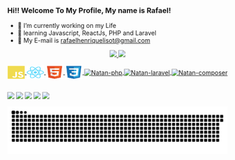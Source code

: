 ### Hi!! Welcome To My Profile, My name is Rafael!


- 🔭 I’m currently working on my Life
- 🌱 learning Javascript, ReactJs, PHP and Laravel
- 💬 My E-mail is rafaelhenriquelisot@gmail.com

<div align="center">
  <a href="https://github.com/rafaelhlisot">
  <img height="180em" src="https://github-readme-stats.vercel.app/api?username=rafaelhlisot&show_icons=true&theme=radical&include_all_commits=true&count_private=true"/>
  <img height="180em" src="https://github-readme-stats.vercel.app/api/top-langs/?username=rafaelhlisot&layout=compact&langs_count=8&theme=tokyonight&count_private=true"/>
</div>
<div style="display: inline_block"><br>
  <img align="center" alt="Natan-Js" height="30" width="40" src="https://raw.githubusercontent.com/devicons/devicon/master/icons/javascript/javascript-plain.svg">
  <img align="center" alt="Natan-React" height="30" width="40" src="https://raw.githubusercontent.com/devicons/devicon/master/icons/react/react-original.svg">
  <img align="center" alt="Natan-HTML" height="30" width="40" src="https://raw.githubusercontent.com/devicons/devicon/master/icons/html5/html5-original.svg">
  <img align="center" alt="Natan-CSS" height="30" width="40" src="https://raw.githubusercontent.com/devicons/devicon/master/icons/css3/css3-original.svg">
  <img align="center" alt="Natan-php" height="30" width="40"src="https://cdn.jsdelivr.net/gh/devicons/devicon/icons/php/php-plain.svg" />
  <img align="center" alt="Natan-laravel" height="30" width="40" src="https://cdn.jsdelivr.net/gh/devicons/devicon/icons/laravel/laravel-plain-wordmark.svg" />
  <img align="center" alt="Natan-composer" height="30" width="40" src="https://cdn.jsdelivr.net/gh/devicons/devicon/icons/composer/composer-original.svg" />
</div>
  
  ##
  
 <div>
    <a href="https://instagram.com/rafaelhlisot" target="_blank"><img src="https://img.shields.io/badge/-Instagram-%23E4405F?style=for-the-badge&logo=instagram&                      logoColor=white"       target="_blank"></a>
   <a href="https://www.facebook.com/rafaelhlisot" target="_blank"><img src="https://img.shields.io/badge/Facebook-1877F2?style=for-the-badge&logo=facebook&logoColor=white" target="_blank"></a>
    <a href="https://discord.gg/C5t8QWaQbQ" target="_blank"><img src="https://img.shields.io/badge/Discord-7289DA?style=for-the-badge&logo=discord&logoColor=white"                   target="_blank"></a> 
    <a href = "mailto:rafaelhenriquelisot@gmail.com"><img src=" 	https://img.shields.io/badge/Gmail-D14836?style=for-the-badge&logo=gmail&logoColor=white" target="_blank"></a>
    <a href="https://www.linkedin.com/in/rafaelhlisot/" target="_blank"><img src="https://img.shields.io/badge/-LinkedIn-%230077B5?style=for-the-badge&                logo=linkedin&logoColor=white" target="_blank"></a> 
  </div>
  
  ![Snake animation](https://github.com/rafaelhlisot/rafaelhlisot/blob/output/github-contribution-grid-snake.svg)
